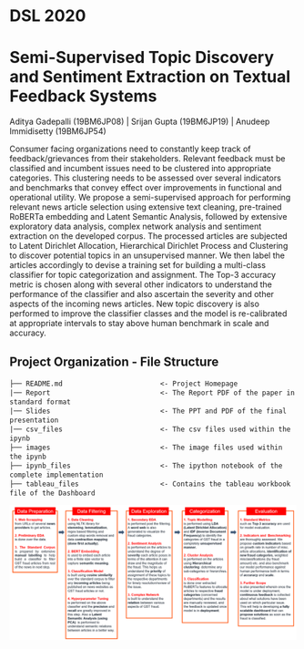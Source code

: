 # DSL 2020

# Semi-Supervised Topic Discovery and Sentiment Extraction on Textual Feedback Systems

Aditya Gadepalli (19BM6JP08) | Srijan Gupta (19BM6JP19) | Anudeep Immidisetty (19BM6JP54)


Consumer facing organizations need to constantly keep track of feedback/grievances from their stakeholders. Relevant feedback must be classified and incumbent issues need to be clustered into appropriate categories. This clustering needs to be assessed over several indicators and benchmarks that convey effect over improvements in functional and operational utility.  We propose a semi-supervised approach for performing relevant news article selection using extensive text cleaning, pre-trained RoBERTa embedding and Latent Semantic Analysis, followed by extensive exploratory data analysis, complex network analysis and sentiment extraction on the developed corpus. The processed articles are subjected to Latent Dirichlet Allocation, Hierarchical Dirichlet Process and Clustering to discover potential topics in an unsupervised manner. We then label the articles accordingly to devise a training set for building a multi-class classifier for topic categorization and assignment. The Top-3 accuracy metric is chosen along with several other indicators to understand the performance of the classifier and also ascertain the severity and other aspects of the incoming news articles. New topic discovery is also performed to improve the classifier classes and the model is  re-calibrated at appropriate intervals to stay above human benchmark in scale and accuracy.

## Project Organization - File Structure
    ├── README.md                        <- Project Homepage
    |── Report                           <- The Report PDF of the paper in standard format
    |── Slides                           <- The PPT and PDF of the final presentation
    |── csv_files                        <- The csv files used within the ipynb
    ├── images                           <- The image files used within the ipynb
    ├── ipynb_files                      <- The ipython notebook of the complete implementation
    ├── tableau_files                    <- Contains the tableau workbook file of the Dashboard

![Screenshot](flowchart.png)
